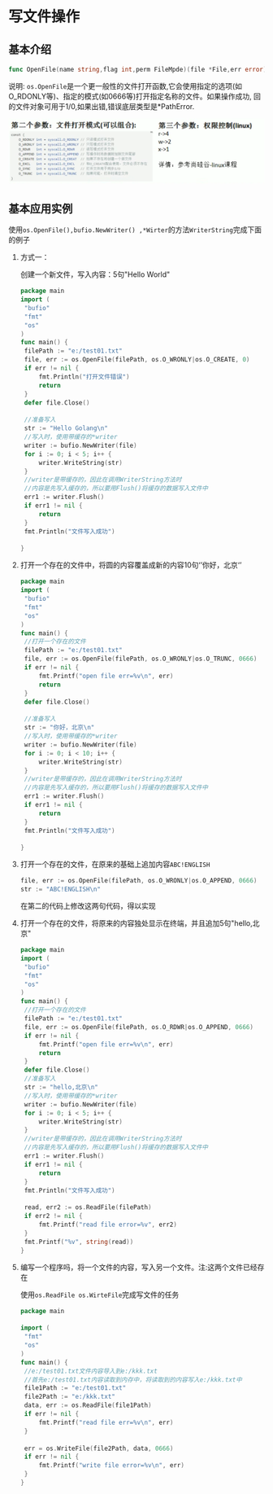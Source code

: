 # 写文件操作

## 基本介绍

```go
func OpenFile(name string,flag int,perm FileMpde)(file *File,err error)
```

说明: `os.OpenFile`是一个更一般性的文件打开函数,它会使用指定的选项(如 O_RDONLY等)、指定的模式(如0666等)打开指定名称的文件。如果操作成功, 回的文件对象可用于1/0,如果出错,错误底层类型是*PathError.

![image-20250729145922804](创建文件并写入内容.assets/image-20250729145922804.png)



## 基本应用实例

使用`os.OpenFile(),bufio.NewWriter() ,*Wirter`的方法`WriterString`完成下面的例子

1. 方式一：

   创建一个新文件，写入内容：5句"Hello World"

   ```go
   package main
   import (
   	"bufio"
   	"fmt"
   	"os"
   )
   func main() {
   	filePath := "e:/test01.txt"
   	file, err := os.OpenFile(filePath, os.O_WRONLY|os.O_CREATE, 0)
   	if err != nil {
   		fmt.Println("打开文件错误")
   		return
   	}
   	defer file.Close()
   
   	//准备写入
   	str := "Hello Golang\n"
   	//写入时，使用带缓存的*writer
   	writer := bufio.NewWriter(file)
   	for i := 0; i < 5; i++ {
   		writer.WriteString(str)
   	}
   	//writer是带缓存的，因此在调用WriterString方法时
   	//内容是先写入缓存的，所以要用Flush()将缓存的数据写入文件中
   	err1 := writer.Flush()
   	if err1 != nil {
   		return
   	}
   	fmt.Println("文件写入成功")
   
   }
   ```

2. 打开一个存在的文件中，将圆的内容覆盖成新的内容10句‘’你好，北京‘’

   ```go
   package main
   import (
   	"bufio"
   	"fmt"
   	"os"
   )
   func main() {
   	//打开一个存在的文件
   	filePath := "e:/test01.txt"
   	file, err := os.OpenFile(filePath, os.O_WRONLY|os.O_TRUNC, 0666)
   	if err != nil {
   		fmt.Printf("open file err=%v\n", err)
   		return
   	}
   	defer file.Close()
   
   	//准备写入
   	str := "你好，北京\n"
   	//写入时，使用带缓存的*writer
   	writer := bufio.NewWriter(file)
   	for i := 0; i < 10; i++ {
   		writer.WriteString(str)
   	}
   	//writer是带缓存的，因此在调用WriterString方法时
   	//内容是先写入缓存的，所以要用Flush()将缓存的数据写入文件中
   	err1 := writer.Flush()
   	if err1 != nil {
   		return
   	}
   	fmt.Println("文件写入成功")
   
   }
   
   ```

3. 打开一个存在的文件，在原来的基础上追加内容`ABC!ENGLISH`

   ```go
   file, err := os.OpenFile(filePath, os.O_WRONLY|os.O_APPEND, 0666)
   str := "ABC!ENGLISH\n"
   ```

   在第二的代码上修改这两句代码，得以实现

4. 打开一个存在的文件，将原来的内容独处显示在终端，并且追加5句"hello,北京"

   ```go
   package main
   import (
   	"bufio"
   	"fmt"
   	"os"
   )
   func main() {
   	//打开一个存在的文件
   	filePath := "e:/test01.txt"
   	file, err := os.OpenFile(filePath, os.O_RDWR|os.O_APPEND, 0666)
   	if err != nil {
   		fmt.Printf("open file err=%v\n", err)
   		return
   	}
   	defer file.Close()
   	//准备写入
   	str := "hello,北京\n"
   	//写入时，使用带缓存的*writer
   	writer := bufio.NewWriter(file)
   	for i := 0; i < 5; i++ {
   		writer.WriteString(str)
   	}
   	//writer是带缓存的，因此在调用WriterString方法时
   	//内容是先写入缓存的，所以要用Flush()将缓存的数据写入文件中
   	err1 := writer.Flush()
   	if err1 != nil {
   		return
   	}
   	fmt.Println("文件写入成功")
   
   	read, err2 := os.ReadFile(filePath)
   	if err2 != nil {
   		fmt.Printf("read file error=%v", err2)
   	}
   	fmt.Printf("%v", string(read))
   }
   
   ```


5. 编写一个程序吗，将一个文件的内容，写入另一个文件。注:这两个文件已经存在

   使用`os.ReadFile os.WirteFile`完成写文件的任务

   ```go
   package main
   
   import (
   	"fmt"
   	"os"
   )
   func main() {
   	//e:/test01.txt文件内容导入到e:/kkk.txt
   	//首先e:/test01.txt内容读取到内存中，将读取到的内容写入e:/kkk.txt中
   	file1Path := "e:/test01.txt"
   	file2Path := "e:/kkk.txt"
   	data, err := os.ReadFile(file1Path)
   	if err != nil {
   		fmt.Printf("read file err=%v\n", err)
   	}
   
   	err = os.WriteFile(file2Path, data, 0666)
   	if err != nil {
   		fmt.Printf("write file error=%v\n", err)
   	}
   }
   ```
   
   